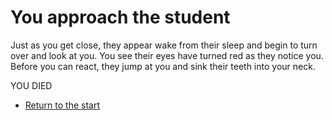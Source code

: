 # **You approach the student**

Just as you get close, they appear wake from their sleep and begin to turn over and look at you.
You see their eyes have turned red as they notice you. Before you can react, they jump at you and sink their teeth into your neck.

YOU DIED

- [Return to the start](0.md)

